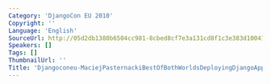 ```yaml
---
Category: 'DjangoCon EU 2010'
Copyright: ''
Language: 'English'
SourceUrl: http://05d2db1380b6504cc981-8cbed8cf7e3a131cd8f1c3e383d10041.r93.cf2.rackcdn.com/djangocon-eu-2010/Djangoconeu-MaciejPasternackiBestOfBothWorldsDeployingDjangoApplica229.flv
Speakers: []
Tags: []
ThumbnailUrl: ''
Title: 'Djangoconeu-MaciejPasternackiBestOfBothWorldsDeployingDjangoApplica229.flv'
---
```



